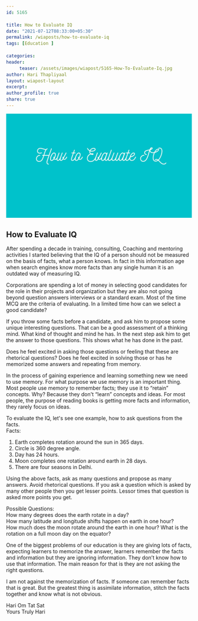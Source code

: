 ```yaml
--- 
id: 5165

title: How to Evaluate IQ
date: "2021-07-12T08:33:00+05:30"
permalink: /wiaposts/how-to-evaluate-iq
tags: [Education ]    

categories: 
header:
     teaser: /assets/images/wiapost/5165-How-To-Evaluate-Iq.jpg
author: Hari Thapliyaal 
layout: wiapost-layout
excerpt:  
author_profile: true 
share: true 
---
```


![How to Evaluate IQ](/assets/images/wiapost/5165-How-To-Evaluate-Iq.jpg)      
   
## How to Evaluate IQ   
          
After spending a decade in training, consulting, Coaching and mentoring activities I started believing that the IQ of a person should not be measured on the basis of facts, what a person knows. In fact in this information age when search engines know more facts than any single human it is an outdated way of measuring IQ.    
    
Corporations are spending a lot of money in selecting good candidates for the role in their projects and organization but they are also not going beyond question answers interviews or a standard exam. Most of the time MCQ are the criteria of evaluating. In a limited time how can we select a good candidate?    
    
If you throw some facts before a candidate, and ask him to propose some unique interesting questions. That can be a good assessment of a thinking mind. What kind of thought and mind he has. In the next step ask him to get the answer to those questions. This shows what he has done in the past.    
    
Does he feel excited in asking those questions or feeling that these are rhetorical questions? Does he feel excited in solving those or has he memorized some answers and repeating from memory.    
    
In the process of gaining experience and learning something new we need to use memory. For what purpose we use memory is an important thing. Most people use memory to remember facts; they use it to “retain” concepts. Why? Because they don't “learn” concepts and ideas. For most people, the purpose of reading books is getting more facts and information, they rarely focus on ideas.     
    
To evaluate the IQ, let's see one example, how to ask questions from the facts.    
Facts:     
1. Earth completes rotation around the sun in 365 days.     
2. Circle is 360 degree angle.     
3. Day has 24 hours.     
4. Moon completes one rotation around earth in 28 days.     
5. There are four seasons in Delhi.    
    
Using the above facts, ask as many questions and propose as many answers. Avoid rhetorical questions. If you ask a question which is asked by many other people then you get lesser points. Lessor times that question is asked more points you get.     
    
Possible Questions:    
How many degrees does the earth rotate in a day?    
How many latitude and longitude shifts happen on earth in one hour?    
How much does the moon rotate around the earth in one hour? What is the rotation on a full moon day on the equator?    
    
One of the biggest problems of our education is they are giving lots of facts, expecting learners to memorize the answer, learners remember the facts and information but they are ignoring information. They don’t know how to use that information. The main reason for that is they are not asking the right questions.    
    
I am not against the memorization of facts. If someone can remember facts that is great. But the greatest thing is assimilate information, stitch the facts together and know what is not obvious.    
    
Hari Om Tat Sat     
Yours Truly Hari    
